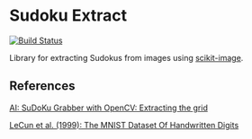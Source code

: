 # Sudoku Extract

[![Build Status](https://travis-ci.org/hbldh/sudokuextract.svg)](https://travis-ci.org/hbldh/sudokuextract)

Library for extracting Sudokus from images using [scikit-image](http://scikit-image.org//).

## References

[AI: SuDoKu Grabber with OpenCV: Extracting the grid](http://aishack.in/tutorials/sudoku-grabber-opencv-extracting-grid/)

[LeCun et al. (1999): The MNIST Dataset Of Handwritten Digits](http://yann.lecun.com/exdb/mnist/)
